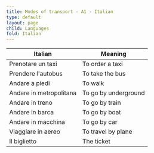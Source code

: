 ```yaml
---
title: Modes of transport - A1 - Italian
type: default
layout: page
child: Languages
fold: Italian
---
```


| Italian | Meaning |
| ------- | ------- |
| Prenotare un taxi | To order a taxi |
| Prendere l'autobus | To take the bus |
| Andare a piedi | To walk |
| Andare in metropolitana | To go by underground |
| Andare in treno | To go by train |
| Andare in barca | To go by boat |
| Andare in macchina | To go by car |
| Viaggiare in aereo | To travel by plane |
| Il biglietto | The ticket |
